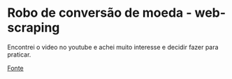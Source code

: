 # Robo de conversão de moeda - web-scraping

Encontrei o video no youtube e achei muito interesse e decidir fazer para praticar.

[Fonte](https://www.youtube.com/watch?v=4W55nFDyIrc&ab_channel=DevSoutinho "link")
